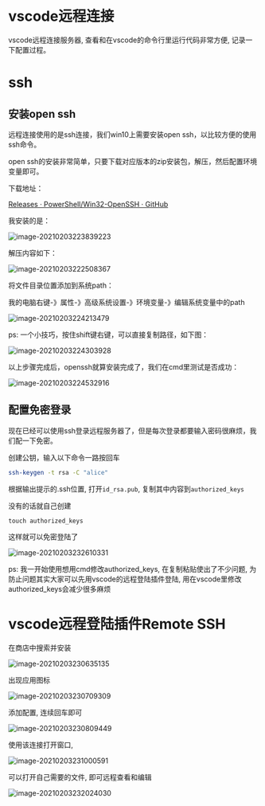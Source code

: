 # vscode远程连接

vscode远程连接服务器, 查看和在vscode的命令行里运行代码非常方便, 记录一下配置过程。

# ssh

## 安装open ssh

远程连接使用的是ssh连接，我们win10上需要安装open ssh，以比较方便的使用ssh命令。

open ssh的安装非常简单，只要下载对应版本的zip安装包，解压，然后配置环境变量即可。

下载地址：

[Releases · PowerShell/Win32-OpenSSH · GitHub](https://github.com/PowerShell/Win32-OpenSSH/releases)

我安装的是：

![image-20210203223839223](https://gitee.com//yyjjtt/picture_bed/raw/master/img/20210203223839.png)

解压内容如下：

![image-20210203222508367](https://gitee.com//yyjjtt/picture_bed/raw/master/img/20210203223826.png)

将文件目录位置添加到系统path：

我的电脑右键-》属性-》高级系统设置-》环境变量-》编辑系统变量中的path

![image-20210203224213479](https://gitee.com//yyjjtt/picture_bed/raw/master/img/20210203224213.png)

ps: 一个小技巧，按住shift键右键，可以直接复制路径，如下图：

![image-20210203224303928](https://gitee.com//yyjjtt/picture_bed/raw/master/img/20210203224303.png)

以上步骤完成后，openssh就算安装完成了，我们在cmd里测试是否成功：

![image-20210203224532916](https://gitee.com//yyjjtt/picture_bed/raw/master/img/20210203224532.png)

## 配置免密登录

现在已经可以使用ssh登录远程服务器了，但是每次登录都要输入密码很麻烦，我们配一下免密。

创建公钥，输入以下命令一路按回车

```bash
ssh-keygen -t rsa -C "alice"
```

根据输出提示的.ssh位置, 打开`id_rsa.pub`, 复制其中内容到`authorized_keys`

没有的话就自己创建

```
touch authorized_keys
```

这样就可以免密登陆了

![image-20210203232610331](https://gitee.com//yyjjtt/picture_bed/raw/master/img/20210203232610.png)

ps: 我一开始使用想用cmd修改authorized_keys, 在复制粘贴使出了不少问题, 为防止问题其实大家可以先用vscode的远程登陆插件登陆, 用在vscode里修改authorized_keys会减少很多麻烦

# vscode远程登陆插件Remote SSH

在商店中搜索并安装

![image-20210203230635135](https://gitee.com//yyjjtt/picture_bed/raw/master/img/20210203230635.png)

出现应用图标

![image-20210203230709309](https://gitee.com//yyjjtt/picture_bed/raw/master/img/20210203230709.png)

添加配置, 连续回车即可

![image-20210203230809449](https://gitee.com//yyjjtt/picture_bed/raw/master/img/20210203230809.png)

使用该连接打开窗口,

![image-20210203231000591](https://gitee.com//yyjjtt/picture_bed/raw/master/img/20210203231000.png)

可以打开自己需要的文件, 即可远程查看和编辑

![image-20210203232024030](https://gitee.com//yyjjtt/picture_bed/raw/master/img/20210203232024.png)